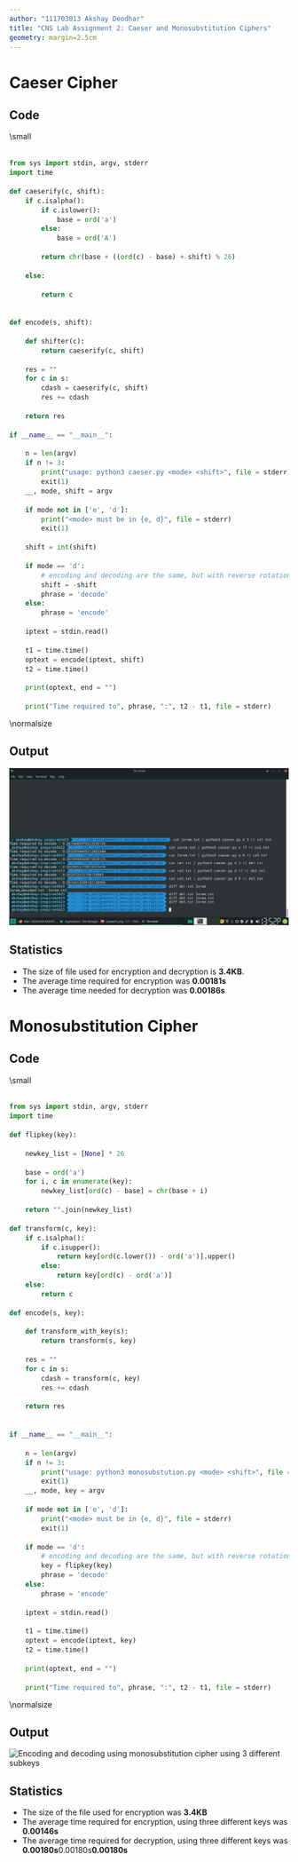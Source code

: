 ```yaml
---
author: "111703013 Akshay Deodhar"
title: "CNS Lab Assignment 2: Caeser and Monosubstitution Ciphers"
geometry: margin=2.5cm
---
```


# Caeser Cipher

## Code

\small
```{.py .numberLines startFrom="1"}

from sys import stdin, argv, stderr
import time

def caeserify(c, shift):
    if c.isalpha():
        if c.islower():
            base = ord('a')
        else:
            base = ord('A')

        return chr(base + ((ord(c) - base) + shift) % 26)

    else:

        return c


def encode(s, shift):

    def shifter(c):
        return caeserify(c, shift)

    res = ""
    for c in s:
        cdash = caeserify(c, shift)
        res += cdash

    return res

if __name__ == "__main__":

    n = len(argv)
    if n != 3:
        print("usage: python3 caeser.py <mode> <shift>", file = stderr)
        exit(1)
    __, mode, shift = argv

    if mode not in ['e', 'd']:
        print("<mode> must be in {e, d}", file = stderr)
        exit(1)

    shift = int(shift)

    if mode == 'd':
        # encoding and decoding are the same, but with reverse rotation
        shift = -shift
        phrase = 'decode'
    else:
        phrase = 'encode'

    iptext = stdin.read()

    t1 = time.time()
    optext = encode(iptext, shift) 
    t2 = time.time()

    print(optext, end = "")

    print("Time required to", phrase, ":", t2 - t1, file = stderr)

```
\normalsize

## Output

![Execution of Caeser Cipher using 3 different shifts](caeser.png)

## Statistics

- The size of file used for encryption and decryption is **3.4KB**.
- The average time required for encryption was **0.00181s**
- The average time needed for decryption was **0.00186s**

# Monosubstitution Cipher

## Code

\small
```{.py .numberLines startFrom="1"}

from sys import stdin, argv, stderr
import time

def flipkey(key):

    newkey_list = [None] * 26

    base = ord('a')
    for i, c in enumerate(key):
        newkey_list[ord(c) - base] = chr(base + i)

    return "".join(newkey_list)

def transform(c, key):
    if c.isalpha():
        if c.isupper():
            return key[ord(c.lower()) - ord('a')].upper()
        else:
            return key[ord(c) - ord('a')]
    else:
        return c

def encode(s, key):

    def transform_with_key(s):
        return transform(s, key)

    res = ""
    for c in s:
        cdash = transform(c, key)
        res += cdash

    return res


if __name__ == "__main__":

    n = len(argv)
    if n != 3:
        print("usage: python3 monosubstution.py <mode> <shift>", file = stderr)
        exit(1)
    __, mode, key = argv

    if mode not in ['e', 'd']:
        print("<mode> must be in {e, d}", file = stderr)
        exit(1)

    if mode == 'd':
        # encoding and decoding are the same, but with reverse rotation
        key = flipkey(key)
        phrase = 'decode'
    else:
        phrase = 'encode'

    iptext = stdin.read()

    t1 = time.time()
    optext = encode(iptext, key) 
    t2 = time.time()

    print(optext, end = "")

    print("Time required to", phrase, ":", t2 - t1, file = stderr)
```
\normalsize

## Output

![Encoding and decoding using monosubstitution cipher using 3 different
subkeys](monosubstitution.png)

## Statistics

- The size of the file used for encryption was **3.4KB**
- The average time required for encryption, using three different keys was
  **0.00146s**
- The average time required for decryption, using three different keys was
  **0.00180s**0.00180s**0.00180s**
